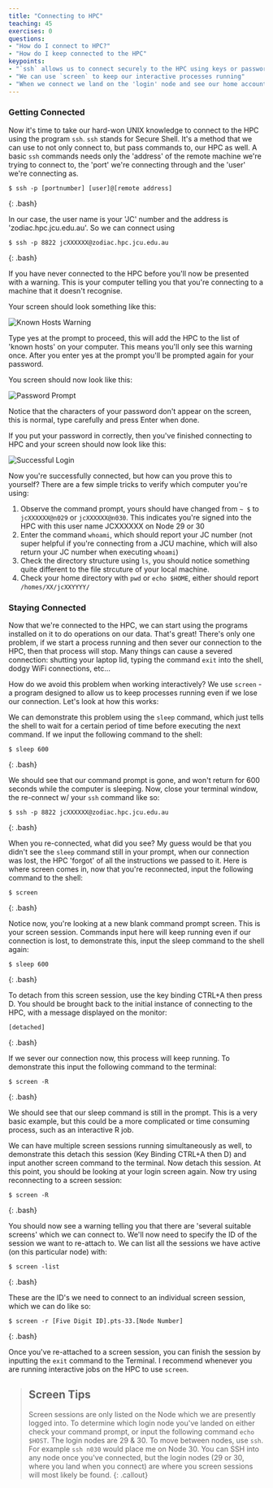 ```yaml
---
title: "Connecting to HPC"
teaching: 45
exercises: 0
questions:
- "How do I connect to HPC?"
- "How do I keep connected to the HPC"
keypoints:
- "`ssh` allows us to connect securely to the HPC using keys or passwords"
- "We can use `screen` to keep our interactive processes running"
- "When we connect we land on the 'login' node and see our home account"
---
```


### Getting Connected

Now it's time to take our hard-won UNIX knowledge to connect to the HPC using the program `ssh`. `ssh` stands for Secure Shell.
It's a method that we can use to not only connect to, but pass commands to, our HPC as well.
A basic `ssh` commands needs only the 'address' of the remote machine we're trying to connect to, the 'port' we're connecting through and the 'user' we're connecting as.

~~~
$ ssh -p [portnumber] [user]@[remote address]
~~~
{: .bash}

In our case, the user name is your 'JC' number and the address is 'zodiac.hpc.jcu.edu.au'.
So we can connect using

~~~
$ ssh -p 8822 jcXXXXXX@zodiac.hpc.jcu.edu.au
~~~
{: .bash}

If you have never connected to the HPC before you'll now be presented with a warning.  This is your computer telling you that you're connecting to a machine that it doesn't recognise.

Your screen should look something like this:

![Known Hosts Warning](../fig/Connecting/KnownHostsWarning.png)

Type yes at the prompt to proceed, this will add the HPC to the list of 'known hosts' on your computer.  This means you'll only see this warning once.  After you enter yes at the prompt you'll be prompted again for your password.

You screen should now look like this:

![Password Prompt](../fig/Connecting/PasswordPrompt.png)

Notice that the characters of your password don't appear on the screen, this is normal, type carefully and press Enter when done.  

If you put your password in correctly, then you've finished connecting to HPC and your screen should now look like this:

![Successful Login](../fig/Connecting/SuccessfulLogin.png)

Now you're successfully connected, but how can you prove this to yourself?  There are a few simple tricks to verify which computer you're using:

1. Observe the command prompt, yours should have changed from `~ $` to `jcXXXXXX@n029` or `jcXXXXXX@n030`.  This indicates you're signed into the HPC with this user name JCXXXXXX on Node 29 or 30
2. Enter the command `whoami`, which should report your JC number (not super helpful if you're connecting from a JCU machine, which will also return your JC number when executing `whoami`)
3. Check the directory structure using `ls`, you should notice something quite different to the file strcuture of your local machine.
4. Check your home directory with `pwd` or `echo $HOME`, either should report `/homes/XX/jcXXYYYY/`

### Staying Connected

Now that we're connected to the HPC, we can start using the programs installed on it to do operations on our data.  That's great!
There's only one problem, if we start a process running and then sever our connection to the HPC, then that process will stop.
Many things can cause a severed connection: shutting your laptop lid, typing the command `exit` into the shell, dodgy WiFi connections, etc...

How do we avoid this problem when working interactively?  We use `screen` - a program designed to allow us to keep processes running even if we lose our connection. Let's look at how this works:

We can demonstrate this problem using the `sleep` command, which just tells the shell to wait for a certain period of time before executing the next command. If we input the following command to the shell:

~~~
$ sleep 600
~~~
{: .bash}

We should see that our command prompt is gone, and won't return for 600 seconds while the computer is sleeping.  Now, close your terminal window, the re-connect w/ your `ssh` command like so:

~~~
$ ssh -p 8822 jcXXXXXX@zodiac.hpc.jcu.edu.au
~~~
{: .bash}

When you re-connected, what did you see? My guess would be that you didn't see the `sleep` command still in your prompt, when our connection was lost, the HPC 'forgot' of all the instructions we passed to it.
Here is where screen comes in, now that you're reconnected, input the following command to the shell:

~~~
$ screen
~~~
{: .bash}

Notice now, you're looking at a new blank command prompt screen.  This is your screen session.  Commands input here will keep running even if our connection is lost, to demonstrate this, input the sleep command to the shell again:

~~~
$ sleep 600
~~~
{: .bash}

To detach from this screen session, use the key binding CTRL+A then press D.  You should be brought back to the initial instance of connecting to the HPC, with a message displayed on the monitor:

~~~
[detached]
~~~
{: .bash}

If we sever our connection now, this process will keep running. To demonstrate this input the following command to the terminal:

~~~
$ screen -R
~~~
{: .bash}

We should see that our sleep command is still in the prompt.  This is a very basic example, but this could be a more complicated or time consuming process, such as an interactive R job.

We can have multiple screen sessions running simultaneously as well, to demonstrate this detach this session (Key Binding CTRL+A then D) and input another screen command to the terminal.
Now detach this session.  At this point, you should be looking at your login screen again.  Now try using reconnecting to a screen session:

~~~
$ screen -R
~~~
{: .bash}

You should now see a warning telling you that there are 'several suitable screens' which we can connect to.  We'll now need to specify the ID of the session we want to re-attach to.
We can list all the sessions we have active (on this particular node) with:

~~~
$ screen -list
~~~
{: .bash}

These are the ID's we need to connect to an individual screen session, which we can do like so:

~~~
$ screen -r [Five Digit ID].pts-33.[Node Number]
~~~
{: .bash}

Once you've re-attached to a screen session, you can finish the session by inputting the `exit` command to the Terminal.  I recommend whenever you are running interactive jobs on the HPC to use `screen`.

> ## Screen Tips
>
> Screen sessions are only listed on the Node which we are presently logged into.
> To determine which login node you've landed on
> either check your command prompt, or input the following command `echo $HOST`.
> The login nodes are 29 & 30.  To move between nodes, use `ssh`.  For example `ssh n030` would place me on Node 30.
> You can SSH into any node once you've connected, but the login nodes (29 or 30, where you land when you connect) are where you screen sessions will most likely be found.
{: .callout}





















 